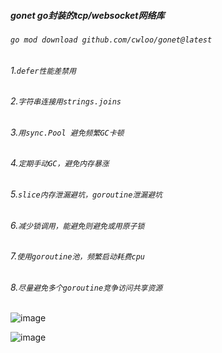 ##### gonet go封装的tcp/websocket网络库

###### `go mod download github.com/cwloo/gonet@latest`

###### 1.`defer性能差禁用`
###### 2.`字符串连接用strings.joins`
###### 3.`用sync.Pool 避免频繁GC卡顿`
###### 4.`定期手动GC，避免内存暴涨`
###### 5.`slice内存泄漏避坑，goroutine泄漏避坑`
###### 6.`减少锁调用，能避免则避免或用原子锁`
###### 7.`使用goroutine池，频繁启动耗费cpu`
###### 8.`尽量避免多个goroutine竞争访问共享资源`



![image](https://github.com/cwloo/res_misc/tree/main/res/log.png)


![image](https://github.com/cwloo/res_misc/tree/main/res/server.png)